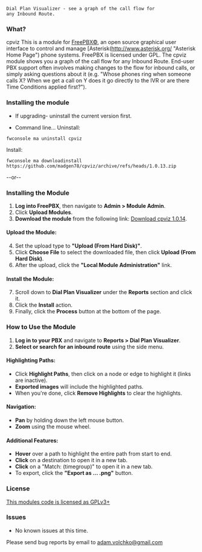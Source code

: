 ```
Dial Plan Visualizer - see a graph of the call flow for
any Inbound Route.
```
### What?
cpviz
This is a module for [FreePBX©](http://www.freepbx.org/ "FreePBX Home Page"), an open source graphical user interface to control and manage [Asterisk(http://www.asterisk.org/ "Asterisk Home Page") phone systems.  FreePBX is licensed under GPL.
The cpviz module shows you a graph of the call flow for any Inbound Route.  End-user PBX support often involves making changes to the flow for inbound calls, or simply asking questions about it (e.g. "Whose phones ring when someone calls X?  When we get a call on Y does it go directly to the IVR or are there Time Conditions applied first?").

### Installing the module
* If upgrading- uninstall the current version first.

* Command line...
Uninstall:
```
fwconsole ma uninstall cpviz
```

Install:
```
fwconsole ma downloadinstall https://github.com/madgen78/cpviz/archive/refs/heads/1.0.13.zip
```

--or--

### Installing the Module

1. **Log into FreePBX**, then navigate to **Admin > Module Admin**.
2. Click **Upload Modules**.
3. **Download the module** from the following link: [Download cpviz 1.0.14](https://github.com/madgen78/cpviz/archive/refs/heads/1.0.14.zip).

#### Upload the Module:
4. Set the upload type to **"Upload (From Hard Disk)"**.
5. Click **Choose File** to select the downloaded file, then click **Upload (From Hard Disk)**.
6. After the upload, click the **"Local Module Administration"** link.

#### Install the Module:
7. Scroll down to **Dial Plan Visualizer** under the **Reports** section and click it.
8. Click the **Install** action.
9. Finally, click the **Process** button at the bottom of the page.


### How to Use the Module
1. **Log in to your PBX** and navigate to **Reports > Dial Plan Visualizer**.
2. **Select or search for an inbound route** using the side menu.

#### Highlighting Paths:
- Click **Highlight Paths**, then click on a node or edge to highlight it (links are inactive).
- **Exported images** will include the highlighted paths.
- When you're done, click **Remove Highlights** to clear the highlights.

#### Navigation:
- **Pan** by holding down the left mouse button.
- **Zoom** using the mouse wheel.

#### Additional Features:
- **Hover** over a path to highlight the entire path from start to end.
- **Click** on a destination to open it in a new tab.
- **Click** on a "Match: (timegroup)" to open it in a new tab.
- To export, click the **"Export as ... .png"** button.

### License
[This modules code is licensed as GPLv3+](http://www.gnu.org/licenses/gpl-3.0.txt)

### Issues
* No known issues at this time.

Please send bug reports by email to adam.volchko@gmail.com
